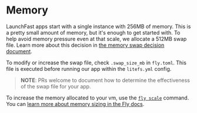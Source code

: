 # Memory

LaunchFast apps start with a single instance with 256MB of memory. This is a
pretty small amount of memory, but it's enough to get started with. To help
avoid memory pressure even at that scale, we allocate a 512MB swap file. Learn
more about this decision in
[the memory swap decision document](decisions/010-memory-swap.md).

To modify or increase the swap file, check `.swap_size_mb` in `fly.toml`. This
file is executed before running our app within the `litefs.yml` config.

> **NOTE**: PRs welcome to document how to determine the effectiveness of the
> swap file for your app.

To increase the memory allocated to your vm, use the
[`fly scale`](https://fly.io/docs/flyctl/scale-memory/) command. You can
[learn more about memory sizing in the Fly docs](https://fly.io/docs/machines/guides-examples/machine-sizing).
